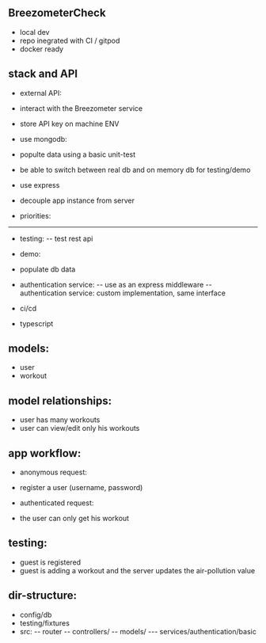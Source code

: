 BreezometerCheck
-------
- local dev
- repo inegrated with CI / gitpod
- docker ready


stack and API
-------------
- external API:
- interact with the Breezometer service
- store API key on machine ENV

- use mongodb:
- populte data using a basic unit-test
- be able to switch between real db and on memory db for testing/demo

- use express
- decouple app instance from server


- priorities:
------------
- testing: 
-- test rest api

- demo:
- populate db data

- authentication service:
-- use as an express middleware
-- authentication service: custom implementation, same interface

- ci/cd
- typescript


models:
-----
- user
- workout


model relationships:
----
- user has many workouts
- user can view/edit only his workouts


app workflow:
--------
- anonymous request:
- register a user (username, password)

- authenticated request:
- the user can only get his workout


testing:
---------
- guest is registered
- guest is adding a workout and the server updates the air-pollution value


dir-structure:
-----------
- config/db
- testing/fixtures
- src:
-- router
-- controllers/
-- models/
--- services/authentication/basic

